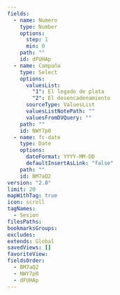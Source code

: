 ```yaml
---
fields:
  - name: Numero
    type: Number
    options:
      step: 1
      min: 0
    path: ""
    id: dFUHAp
  - name: Campaña
    type: Select
    options:
      valuesList:
        "1": El legado de plata
        "2": El desencadenamiento
      sourceType: ValuesList
      valuesListNotePath: ""
      valuesFromDVQuery: ""
    path: ""
    id: NWY7p0
  - name: fc-date
    type: Date
    options:
      dateFormat: YYYY-MM-DD
      defaultInsertAsLink: "false"
    path: ""
    id: BM7aQ2
version: "2.8"
limit: 20
mapWithTag: true
icon: scroll
tagNames:
  - Sesion
filesPaths: 
bookmarksGroups: 
excludes: 
extends: Global
savedViews: []
favoriteView: 
fieldsOrder:
  - BM7aQ2
  - NWY7p0
  - dFUHAp
---
```

